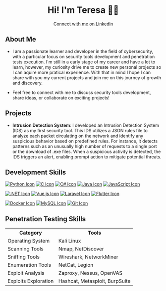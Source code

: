 <!DOCTYPE html>
<html>
<body>
  <div align="center">
    <h1>Hi! I'm Teresa 👩‍💻</h1>
    <a href="https://www.linkedin.com/in/teresa-sousa/" target="_blank" class="button button-pill button-primary">
      <span class="button-icon"><i class="fa fa-linkedin"></i></span>
      Connect with me on LinkedIn
    </a>
  </div>
</body>
</html>



## About Me

- I am a passionate learner and developer in the field of cybersecurity, with a particular focus on security tools development and penetration tests execution. I'm still in a early stage of my career and have a lot to learn, however, my curiosity drive me to create new personal projects so I can aquire more pratical experience. With that in mind I hope I can share with you my current projects and join me on this journey of growth and discovery.

- Feel free to connect with me to discuss security tools development, share ideas, or collaborate on exciting projects!


## Projects

- **Intrusion Detection System**: I developed an Intrusion Detection System (IDS) as my first security tool. This IDS utilizes a JSON rules file to analyze each packet circulating on the network and identify any suspicious behavior based on predefined rules. For instance, it detects patterns such as an unusually high number of requests to a single port or the download of .exe files. When a suspicious activity is detected, the IDS triggers an alert, enabling prompt action to mitigate potential threats.

## Development Skills

[![Python Icon](https://skillicons.dev/icons?i=python)](https://www.python.org/)
[![C Icon](https://skillicons.dev/icons?i=c)](https://en.wikipedia.org/wiki/C_(programming_language))
[![C# Icon](https://skillicons.dev/icons?i=cs)](https://docs.microsoft.com/en-us/dotnet/csharp/)
[![Java Icon](https://skillicons.dev/icons?i=java)](https://www.java.com/)
[![JavaScript Icon](https://skillicons.dev/icons?i=js)](https://developer.mozilla.org/en-US/docs/Web/JavaScript)

[![.NET Icon](https://skillicons.dev/icons?i=dotnet)](https://dotnet.microsoft.com/) 
[![Vue.js Icon](https://skillicons.dev/icons?i=vuejs)](https://vuejs.org/) 
[![Laravel Icon](https://skillicons.dev/icons?i=laravel)](https://laravel.com/) 
[![Flutter Icon](https://skillicons.dev/icons?i=flutter)](https://flutter.dev/)

[![Docker Icon](https://skillicons.dev/icons?i=docker)](https://www.docker.com/) 
[![MySQL Icon](https://skillicons.dev/icons?i=mysql)](https://www.mysql.com/) 
[![Git Icon](https://skillicons.dev/icons?i=git)](https://git-scm.com/)

## Penetration Testing Skills

<div align="center">
  <table>
    <tr>
      <th>Category</th>
      <th>Tools</th>
    </tr>
    <tr>
      <td>Operating System</td>
      <td>Kali Linux</td>
    </tr>
    <tr>
      <td>Scanning Tools</td>
      <td>Nmap, NetDiscover</td>
    </tr>
    <tr>
      <td>Sniffing Tools</td>
      <td>Wireshark, NetworkMiner</td>
    </tr>
    <tr>
      <td>Enumeration Tools</td>
      <td>NetCat, Legion</td>
    </tr>
    <tr>
      <td>Exploit Analysis</td>
      <td>Zaproxy, Nessus, OpenVAS</td>
    </tr>
    <tr>
      <td>Exploits Exploration</td>
      <td>Hashcat, Metasploit, BurpSuite</td>
    </tr>
  </table>
</div>









